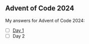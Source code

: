## Advent of Code 2024

My answers for Advent of Code 2024:

- [ ] [Day 1](src/day1.cpp)
- [ ] Day 2